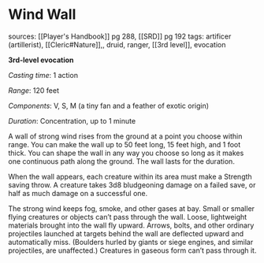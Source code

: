 # Wind Wall
sources: [[Player's Handbook]] pg 288, [[SRD]] pg 192
tags: artificer (artillerist), [[Cleric#Nature]],, druid, ranger, [[3rd level]], evocation

**3rd-level evocation**

*Casting time*: 1 action

*Range*: 120 feet

*Components*: V, S, M (a tiny fan and a feather of exotic origin)

*Duration*: Concentration, up to 1 minute

A wall of strong wind rises from the ground at a point you choose within range. You can make the wall up to 50 feet long, 15 feet high, and 1 foot thick. You can shape the wall in any way you choose so long as it makes one continuous path along the ground. The wall lasts for the duration.

When the wall appears, each creature within its area must make a Strength saving throw. A creature takes 3d8 bludgeoning damage on a failed save, or half as much damage on a successful one.

The strong wind keeps fog, smoke, and other gases at bay. Small or smaller flying creatures or objects can’t pass through the wall. Loose, lightweight materials brought into the wall fly upward. Arrows, bolts, and other ordinary projectiles launched at targets behind the wall are deflected upward and automatically miss. (Boulders hurled by giants or siege engines, and similar projectiles, are unaffected.) Creatures in gaseous form can’t pass through it.
